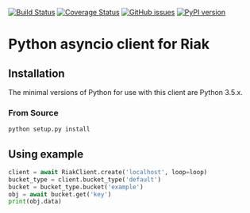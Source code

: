 [![Build Status](https://travis-ci.org/rambler-digital-solutions/aioriak.svg?branch=master)](https://travis-ci.org/rambler-digital-solutions/aioriak)
[![Coverage Status](https://coveralls.io/repos/github/rambler-digital-solutions/aioriak/badge.svg?branch=master)](https://coveralls.io/github/rambler-digital-solutions/aioriak?branch=master)
[![GitHub issues](https://img.shields.io/github/issues/rambler-digital-solutions/aioriak.svg)](https://github.com/rambler-digital-solutions/aioriak/issues)
[![PyPI version](https://badge.fury.io/py/aioriak.svg)](https://badge.fury.io/py/aioriak)
# Python asyncio client for Riak #

## Installation ##
The minimal versions of Python for use with this client are Python 3.5.x.

### From Source ###

```bash
python setup.py install
```
## Using example ##

```python
client = await RiakClient.create('localhost', loop=loop)
bucket_type = client.bucket_type('default')
bucket = bucket_type.bucket('example')
obj = await bucket.get('key')
print(obj.data)
```

